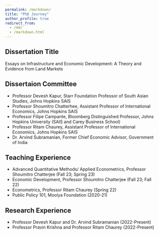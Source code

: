 ```yaml
---
permalink: /markdown/
title: "PhD Journey"
author_profile: true
redirect_from: 
  - /md/
  - /markdown.html
---
```


## Dissertation Title

Essays on Infrastructure and Economic Development: A Theory and Evidence from Land Markets

## Dissertaion Committee
* Professor Devesh Kapur, Starr Foundation Professor of South Asian Studies, Johns Hopkins SAIS
* Professor Shoumitro Chatterhee, Assistant Professor of International Economics, Johns Hopkins SAIS
* Professor Filipe Campante, Bloomberg Distinguished Professor, Johns Hopkins University (SAIS and Carey Business School)
* Professor Ritam Chaurey, Assistant Professor of International Economics, Johns Hopkins SAIS
* Dr. Arvind Subramanian, Former Chief Economic Advisor, Government of India 

## Teaching Experience
* Advanced Quantitative Methods/ Applied Econometrics, Professor Shoumitro Chatterjee (Fall 23; Spring 23)
* Economic Development, Professor Shoumitro Chatterjee (Fall 23; Fall 22)
* Econometrics, Professor Ritam Chaurey (Spring 22)
* Public Policy 101,  Moolya Foundation (2020-21)

## Research Experience
* Professor Devesh Kapur and Dr. Arvind Subramanian (2022-Present)
* Professor Pravin Krishna and Professor Ritam Chaurey (2022-Present)
